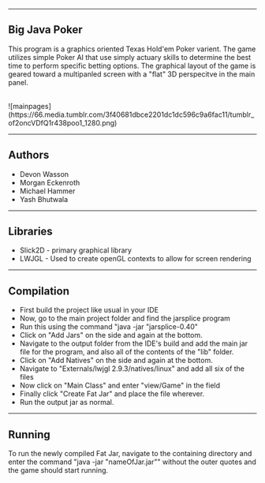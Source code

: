 --------------
Big Java Poker
--------------
This program is a graphics oriented Texas Hold'em Poker varient.  The game
utilizes simple Poker AI that use simply actuary skills to determine the best
time to perform specific betting options.  The graphical layout of the game is
geared toward a multipanled screen with a "flat" 3D perspecitve in the main
panel.

<br>
![mainpages](https://66.media.tumblr.com/3f40681dbce2201dc1dc596c9a6fac11/tumblr_of2oncVDfQ1r438poo1_1280.png)
<br>

-------
Authors
-------
* Devon Wasson
* Morgan Eckenroth
* Michael Hammer
* Yash Bhutwala

---------
Libraries
---------
* Slick2D - primary graphical library
* LWJGL - Used to create openGL contexts to allow for screen rendering

-----------
Compilation
-----------
* First build the project like usual in your IDE
* Now, go to the main project folder and find the jarsplice program
* Run this using the command "java -jar "jarsplice-0.40"
* Click on "Add Jars" on the side and again at the bottom.
* Navigate to the output folder from the IDE's build and add the main jar file for the program, and also all of the contents of the "lib" folder.
* Click on "Add Natives" on the side and again at the bottom.
* Navigate to "Externals/lwjgl 2.9.3/natives/linux" and add all six of the files
* Now click on "Main Class" and enter "view/Game" in the field
* Finally click "Create Fat Jar" and place the file wherever.
* Run the output jar as normal.

-------
Running
-------
To run the newly compiled Fat Jar, navigate to the containing directory and
enter the command "java -jar "nameOfJar.jar"" without the outer quotes and the
game should start running.
